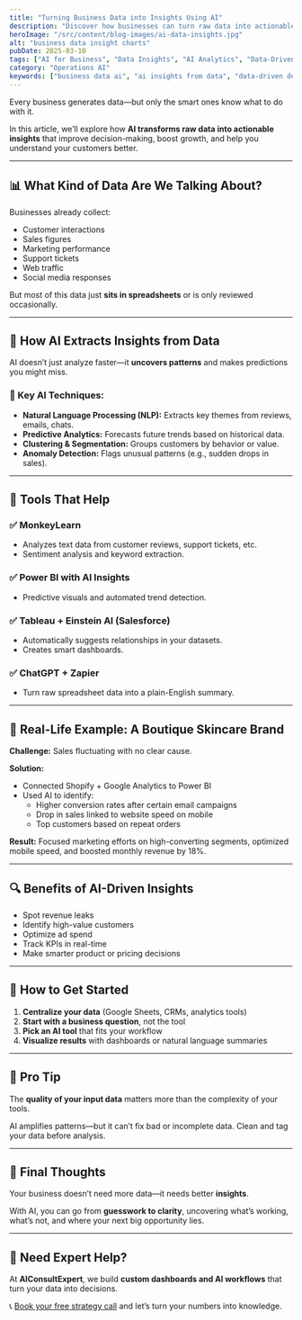 ```yaml
---
title: "Turning Business Data into Insights Using AI"
description: "Discover how businesses can turn raw data into actionable insights using modern AI tools—for better decisions, faster growth, and a clearer understanding of customers."
heroImage: "/src/content/blog-images/ai-data-insights.jpg"
alt: "business data insight charts"
pubDate: 2025-03-10
tags: ["AI for Business", "Data Insights", "AI Analytics", "Data-Driven Decisions"]
category: "Operations AI"
keywords: ["business data ai", "ai insights from data", "data-driven decisions ai", "business intelligence ai tools", "turn data into insights"]
---
```


Every business generates data—but only the smart ones know what to do with it.

In this article, we’ll explore how **AI transforms raw data into actionable insights** that improve decision-making, boost growth, and help you understand your customers better.

---

## 📊 What Kind of Data Are We Talking About?

Businesses already collect:
- Customer interactions
- Sales figures
- Marketing performance
- Support tickets
- Web traffic
- Social media responses

But most of this data just **sits in spreadsheets** or is only reviewed occasionally.

---

## 🤖 How AI Extracts Insights from Data

AI doesn’t just analyze faster—it **uncovers patterns** and makes predictions you might miss.

### 🧠 Key AI Techniques:
- **Natural Language Processing (NLP):** Extracts key themes from reviews, emails, chats.
- **Predictive Analytics:** Forecasts future trends based on historical data.
- **Clustering & Segmentation:** Groups customers by behavior or value.
- **Anomaly Detection:** Flags unusual patterns (e.g., sudden drops in sales).

---

## 🧰 Tools That Help

### ✅ **MonkeyLearn**
- Analyzes text data from customer reviews, support tickets, etc.
- Sentiment analysis and keyword extraction.

### ✅ **Power BI with AI Insights**
- Predictive visuals and automated trend detection.

### ✅ **Tableau + Einstein AI (Salesforce)**
- Automatically suggests relationships in your datasets.
- Creates smart dashboards.

### ✅ **ChatGPT + Zapier**
- Turn raw spreadsheet data into a plain-English summary.

---

## 💼 Real-Life Example: A Boutique Skincare Brand

**Challenge:** Sales fluctuating with no clear cause.

**Solution:**
- Connected Shopify + Google Analytics to Power BI
- Used AI to identify:
  - Higher conversion rates after certain email campaigns
  - Drop in sales linked to website speed on mobile
  - Top customers based on repeat orders

**Result:** Focused marketing efforts on high-converting segments, optimized mobile speed, and boosted monthly revenue by 18%.

---

## 🔍 Benefits of AI-Driven Insights

- Spot revenue leaks
- Identify high-value customers
- Optimize ad spend
- Track KPIs in real-time
- Make smarter product or pricing decisions

---

## 🧭 How to Get Started

1. **Centralize your data** (Google Sheets, CRMs, analytics tools)
2. **Start with a business question**, not the tool
3. **Pick an AI tool** that fits your workflow
4. **Visualize results** with dashboards or natural language summaries

---

## 🧠 Pro Tip

The **quality of your input data** matters more than the complexity of your tools.

AI amplifies patterns—but it can’t fix bad or incomplete data. Clean and tag your data before analysis.

---

## 🚀 Final Thoughts

Your business doesn’t need more data—it needs better **insights**.

With AI, you can go from **guesswork to clarity**, uncovering what’s working, what’s not, and where your next big opportunity lies.

---

## 👋 Need Expert Help?

At **AIConsultExpert**, we build **custom dashboards and AI workflows** that turn your data into decisions.

📞 [Book your free strategy call](#) and let’s turn your numbers into knowledge.
